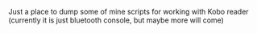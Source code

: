 Just a place to dump some of mine scripts for working with Kobo reader (currently it is just bluetooth console, but maybe more will come)